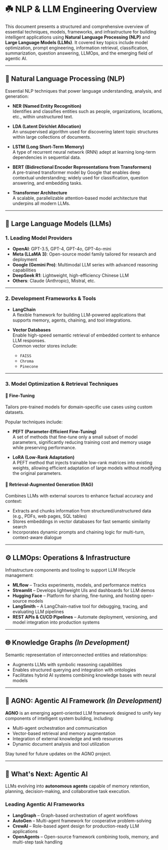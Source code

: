 # ☘️ NLP & LLM Engineering Overview

This document presents a structured and comprehensive overview of essential techniques, models, frameworks, and infrastructure for building intelligent applications using **Natural Language Processing (NLP)** and **Large Language Models (LLMs)**. It covered key topics include model optimization, prompt engineering, information retrieval, classification, summarization, question answering, LLMOps, and the emerging field of agentic AI.

---

## 🤖 Natural Language Processing (NLP)

Essential NLP techniques that power language understanding, analysis, and generation:

- **NER (Named Entity Recognition)**  
  Identifies and classifies entities such as people, organizations, locations, etc., within unstructured text.

- **LDA (Latent Dirichlet Allocation)**  
  An unsupervised algorithm used for discovering latent topic structures within large collections of documents.

- **LSTM (Long Short-Term Memory)**  
  A type of recurrent neural network (RNN) adept at learning long-term dependencies in sequential data.

- **BERT (Bidirectional Encoder Representations from Transformers)**  
  A pre-trained transformer model by Google that enables deep contextual understanding; widely used for classification, question answering, and embedding tasks.

- **Transformer Architecture**  
  A scalable, parallelizable attention-based model architecture that underpins all modern LLMs.

---

## 🤖 Large Language Models (LLMs)

### 1. Leading Model Providers

- **OpenAI**: GPT-3.5, GPT-4, GPT-4o, GPT-4o-mini  
- **Meta (LLaMA 3)**: Open-source model family tailored for research and deployment  
- **Google (Gemini Pro)**: Multimodal LLM series with advanced reasoning capabilities  
- **DeepSeek R1**: Lightweight, high-efficiency Chinese LLM  
- **Others**: Claude (Anthropic), Mistral, etc.

---

### 2. Development Frameworks & Tools

- **LangChain**  
  A flexible framework for building LLM-powered applications that supports memory, agents, chaining, and tool integrations.

- **Vector Databases**  
  Enable high-speed semantic retrieval of embedded content to enhance LLM responses.  
  Common vector stores include:
  - `FAISS`
  - `Chroma`
  - `Pinecone`

---

### 3. Model Optimization & Retrieval Techniques

#### 🔧 Fine-Tuning
Tailors pre-trained models for domain-specific use cases using custom datasets.

Popular techniques include:

- **PEFT (Parameter-Efficient Fine-Tuning)**  
  A set of methods that fine-tune only a small subset of model parameters, significantly reducing training cost and memory usage while preserving performance.

- **LoRA (Low-Rank Adaptation)**  
  A PEFT method that injects trainable low-rank matrices into existing weights, allowing efficient adaptation of large models without modifying the original parameters.

#### 🔄 Retrieval-Augmented Generation (RAG)

Combines LLMs with external sources to enhance factual accuracy and context:

- Extracts and chunks information from structured/unstructured data (e.g., PDFs, web pages, SQL tables)  
- Stores embeddings in vector databases for fast semantic similarity search  
- Incorporates dynamic prompts and chaining logic for multi-turn, context-aware dialogue

---

## ⚙️ LLMOps: Operations & Infrastructure

Infrastructure components and tooling to support LLM lifecycle management:

- **MLflow** – Tracks experiments, models, and performance metrics  
- **Streamlit** – Develops lightweight UIs and dashboards for LLM demos  
- **Hugging Face** – Platform for sharing, fine-tuning, and hosting open-source models  
- **LangSmith** – A LangChain-native tool for debugging, tracing, and evaluating LLM pipelines  
- **REST APIs & CI/CD Pipelines** – Automate deployment, versioning, and model integration into production systems

---

## 🌐 Knowledge Graphs *(In Development)*

Semantic representation of interconnected entities and relationships:

- Augments LLMs with symbolic reasoning capabilities  
- Enables structured querying and integration with ontologies  
- Facilitates hybrid AI systems combining knowledge bases with neural models

---

## 🤖 AGNO: Agentic AI Framework *(In Development)*

**AGNO** is an emerging agent-oriented LLM framework designed to unify key components of intelligent system building, including:

- Multi-agent orchestration and communication  
- Vector-based retrieval and memory augmentation  
- Integration of external knowledge and web resources  
- Dynamic document analysis and tool utilization  

Stay tuned for future updates on the AGNO project.

---


## 🔁 What's Next: Agentic AI

LLMs evolving into **autonomous agents** capable of memory retention, planning, decision-making, and collaborative task execution.

### Leading Agentic AI Frameworks

- **LangGraph** – Graph-based orchestration of agent workflows  
- **AutoGen** – Multi-agent framework for cooperative problem-solving  
- **CrewAI** – Role-based agent design for production-ready LLM applications  
- **OpenAgents** – Open-source framework combining tools, memory, and multi-step task handling



